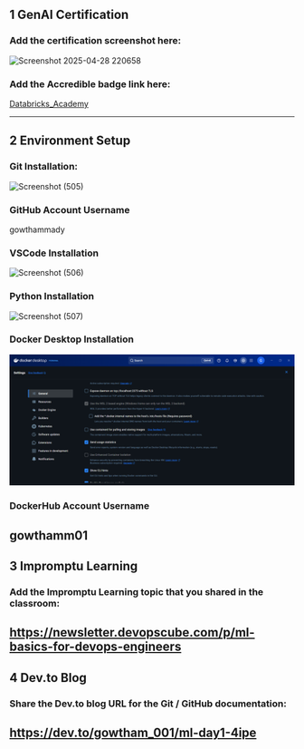 ## 1 GenAI Certification
### Add the certification screenshot here:
![Screenshot 2025-04-28 220658](https://github.com/user-attachments/assets/9d15a289-34fa-4ed2-8750-5821e6bc0e26)
### Add the Accredible badge link here:
[Databricks_Academy](https://credentials.databricks.com/a29e360b-8132-490d-8969-fad695f274c5#acc.RSCqvIOl)

-----
## 2 Environment Setup
### Git Installation:
![Screenshot (505)](https://github.com/user-attachments/assets/129a963e-0fbb-4c7d-bf76-40b8afe6034c)
### GitHub Account Username
gowthammady
### VSCode Installation
![Screenshot (506)](https://github.com/user-attachments/assets/6f2744aa-f718-4a47-a8e8-57c5a6096e6e)

### Python Installation
![Screenshot (507)](https://github.com/user-attachments/assets/0d0943bb-d33a-4449-b67b-1aaff13aaf58)

### Docker Desktop Installation
![alt text](<Screenshot 2025-04-28 225812-1.png>)
### DockerHub Account Username
gowthamm01
-----
## 3 Impromptu Learning
### Add the Impromptu Learning topic that you shared in the classroom:
https://newsletter.devopscube.com/p/ml-basics-for-devops-engineers
-----
## 4 Dev.to Blog
### Share the Dev.to blog URL for the Git / GitHub documentation:
https://dev.to/gowtham_001/ml-day1-4ipe
-----
